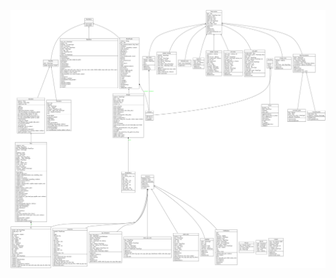 ![Image of class diagram](https://github.com/CelinaAssal/covasim/blob/e2738898c26280fe25f4d2624c2b406c2be4be5c/ClassDiagram/class_diagram.png)
